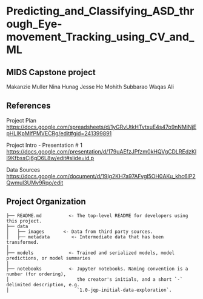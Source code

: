 # Predicting_and_Classifying_ASD_through_Eye-movement_Tracking_using_CV_and_ML

MIDS Capstone project
------------
Makanzie Muller
Nina Hunag
Jesse He
Mohith Subbarao
Waqas Ali

References
------------

Project Plan
https://docs.google.com/spreadsheets/d/1yGRvUtkHTvtxuE4s47o9nNMiNjEpHLIKpMIfPMVECRg/edit#gid=241399891

Project Intro - Presentation # 1
https://docs.google.com/presentation/d/179uAEfzJPfzm0kHQVgCDLREdzKlI9KfbssCj6gD6L8w/edit#slide=id.p

Data Sources
https://docs.google.com/document/d/19Ig2KH7a97AFvgl5OH0AKu_khc6lP2Qwmul3UMv9Rqo/edit

Project Organization
------------

    ├── README.md          <- The top-level README for developers using this project.
    ├── data
    │   ├── images       <- Data from third party sources.
    │   ├── metadata        <- Intermediate data that has been transformed.
    │   
    ├── models             <- Trained and serialized models, model predictions, or model summaries
    │
    ├── notebooks          <- Jupyter notebooks. Naming convention is a number (for ordering),
    │                         the creator's initials, and a short `-` delimited description, e.g.
    │                         `1.0-jqp-initial-data-exploration`.
  
